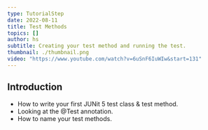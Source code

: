 ```yaml
---
type: TutorialStep
date: 2022-08-11
title: Test Methods
topics: []
author: hs
subtitle: Creating your test method and running the test.
thumbnail: ./thumbnail.png
video: "https://www.youtube.com/watch?v=6uSnF6IuWIw&start=131"
---
```


## Introduction

- How to write your first JUNit 5 test class & test method.
- Looking at the @Test annotation.
- How to name your test methods.
